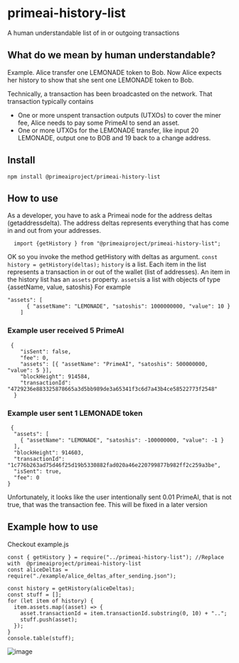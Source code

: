 # primeai-history-list

A human understandable list of in or outgoing transactions

## What do we mean by human understandable?

Example.
Alice transfer one LEMONADE token to Bob.
Now Alice expects her history to show that she sent one LEMONADE token to Bob.

Technically, a transaction has been broadcasted on the network.
That transaction typically contains

- One or more unspent transaction outputs (UTXOs) to cover the miner fee, Alice needs to pay some PrimeAI to send an asset.
- One or more UTXOs for the LEMONADE transfer, like input 20 LEMONADE, output one to BOB and 19 back to a change address.

## Install

`npm install @primeaiproject/primeai-history-list`

## How to use

As a developer, you have to ask a Primeai node for the address deltas (getaddressdelta).
The address deltas represents everything that has come in and out from your addresses.

`  import {getHistory } from "@primeaiproject/primeai-history-list";`

OK so you invoke the method getHistory with deltas as argument.
`const history = getHistory(deltas);`
`history` is a list.
Each item in the list represents a transaction in or out of the wallet (list of addresses).
An item in the history list has an `assets` property.
`assets`is a list with objects of type {assetName, value, satoshis}
For example

```
"assets": [
      { "assetName": "LEMONADE", "satoshis": 1000000000, "value": 10 }
    ]
```

### Example user received 5 PrimeAI

```
 {
    "isSent": false,
    "fee": 0,
    "assets": [{ "assetName": "PrimeAI", "satoshis": 500000000, "value": 5 }],
    "blockHeight": 914584,
    "transactionId": "4729236e883325878665a3d5bb989de3a65341f3c6d7a43b4ce58522773f2548"
  }
```

### Example user sent 1 LEMONADE token

```
 {
  "assets": [
    { "assetName": "LEMONADE", "satoshis": -100000000, "value": -1 }
  ],
  "blockHeight": 914603,
  "transactionId": "1c776b263ad75d46f25d19b5330882fad020a46e220799877b982ff2c259a3be",
  "isSent": true,
  "fee": 0
}
```

Unfortunately, it looks like the user intentionally sent 0.01 PrimeAI, that is not true, that was the transaction fee.
This will be fixed in a later version

## Example how to use

Checkout example.js

```
const { getHistory } = require("../primeai-history-list"); //Replace with  @primeaiproject/primeai-history-list
const aliceDeltas = require("./example/alice_deltas_after_sending.json");

const history = getHistory(aliceDeltas);
const stuff = [];
for (let item of history) {
  item.assets.map((asset) => {
    asset.transactionId = item.transactionId.substring(0, 10) + "..";
    stuff.push(asset);
  });
}
console.table(stuff);

```

![image](https://user-images.githubusercontent.com/9694984/215324239-95632d7f-447b-424d-8cbf-c16cf2533b49.png)

